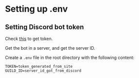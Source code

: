 # Setting up .env
## Setting Discord bot token
Check [this](https://discordpy.readthedocs.io/en/stable/discord.html) to get token.

Get the bot in a server, and get the server ID.

Create a `.env` file in the root directory with the following content: 
```
TOKEN=token_generated_from_site
GUILD_ID=server_id_got_from_discord
```
